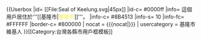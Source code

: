 {{Userbox
|id= [[File:Seal of Keelung.svg|45px]]
|id-c= #0000ff
|info= 這個用戶居住於'''[[基隆市|<span style= color:#F4EE42>基隆市</span>]]'''。
|info-c= #8B4513
|info-s= 10
|info-fc= #FFFFFF
|border-c= #800000
| nocat = {{{nocat|}}}
| usercategory = 基隆市維基人
}}<noinclude>[[Category:台灣各縣市用戶框模板]]</noinclude>